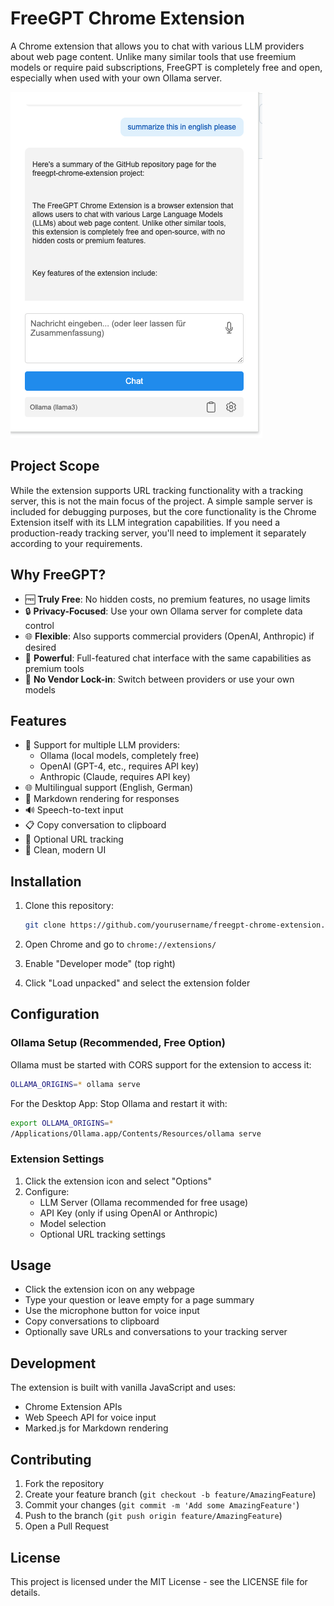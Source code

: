 # FreeGPT Chrome Extension

A Chrome extension that allows you to chat with various LLM providers about web page content. Unlike many similar tools that use freemium models or require paid subscriptions, FreeGPT is completely free and open, especially when used with your own Ollama server.

![FreeGPT Chrome Extension](doc/screenshot.png)

## Project Scope

While the extension supports URL tracking functionality with a tracking server, this is not the main focus of the project. A simple sample server is included for debugging purposes, but the core functionality is the Chrome Extension itself with its LLM integration capabilities. If you need a production-ready tracking server, you'll need to implement it separately according to your requirements.

## Why FreeGPT?

- 🆓 **Truly Free**: No hidden costs, no premium features, no usage limits
- 🔒 **Privacy-Focused**: Use your own Ollama server for complete data control
- 🌐 **Flexible**: Also supports commercial providers (OpenAI, Anthropic) if desired
- 💪 **Powerful**: Full-featured chat interface with the same capabilities as premium tools
- 🎯 **No Vendor Lock-in**: Switch between providers or use your own models

## Features

- 🤖 Support for multiple LLM providers:
  - Ollama (local models, completely free)
  - OpenAI (GPT-4, etc., requires API key)
  - Anthropic (Claude, requires API key)
- 🌐 Multilingual support (English, German)
- 📝 Markdown rendering for responses
- 🔊 Speech-to-text input
- 📋 Copy conversation to clipboard
- 🔗 Optional URL tracking
- 🎨 Clean, modern UI

## Installation

1. Clone this repository:
   ```bash
   git clone https://github.com/yourusername/freegpt-chrome-extension.git
   ```

2. Open Chrome and go to `chrome://extensions/`
3. Enable "Developer mode" (top right)
4. Click "Load unpacked" and select the extension folder

## Configuration

### Ollama Setup (Recommended, Free Option)

Ollama must be started with CORS support for the extension to access it:

```bash
OLLAMA_ORIGINS=* ollama serve
```

For the Desktop App: Stop Ollama and restart it with:

```bash
export OLLAMA_ORIGINS=*
/Applications/Ollama.app/Contents/Resources/ollama serve
```

### Extension Settings

1. Click the extension icon and select "Options"
2. Configure:
   - LLM Server (Ollama recommended for free usage)
   - API Key (only if using OpenAI or Anthropic)
   - Model selection
   - Optional URL tracking settings

## Usage

- Click the extension icon on any webpage
- Type your question or leave empty for a page summary
- Use the microphone button for voice input
- Copy conversations to clipboard
- Optionally save URLs and conversations to your tracking server

## Development

The extension is built with vanilla JavaScript and uses:
- Chrome Extension APIs
- Web Speech API for voice input
- Marked.js for Markdown rendering

## Contributing

1. Fork the repository
2. Create your feature branch (`git checkout -b feature/AmazingFeature`)
3. Commit your changes (`git commit -m 'Add some AmazingFeature'`)
4. Push to the branch (`git push origin feature/AmazingFeature`)
5. Open a Pull Request

## License

This project is licensed under the MIT License - see the LICENSE file for details. 